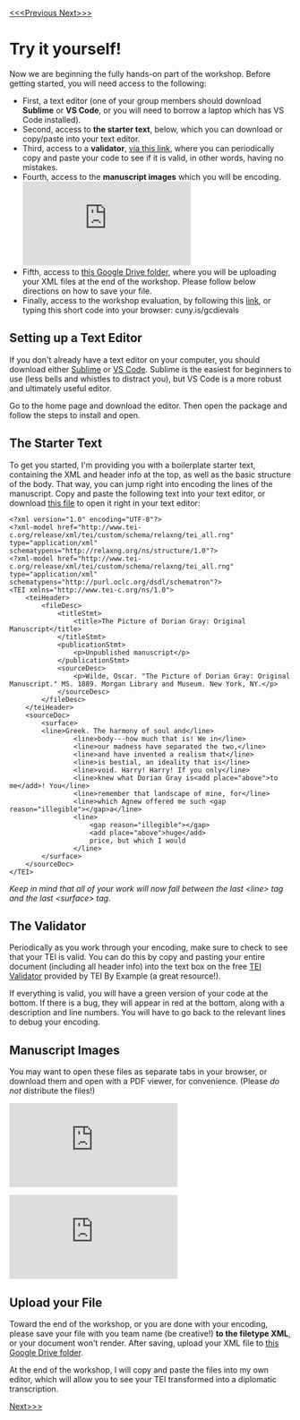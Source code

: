 [<<<Previous  ](elements.md)[Next>>>](next_steps.md)

# Try it yourself!

Now we are beginning the fully hands-on part of the workshop. Before getting started, you will need access to the following: 
- First, a text editor (one of your group members should download **Sublime** or **VS Code**, or you will need to borrow a laptop which has VS Code installed).
- Second, access to **the starter text**, below, which you can download or copy/paste into your text editor. 
- Third, access to a **validator**, [via this link](https://teibyexample.org/xquery/TBEvalidator.xq), where you can periodically copy and paste your code to see if it is valid, in other words, having no mistakes.
- Fourth, access to the **manuscript images** which you will be encoding.
    ![Image of First Manuscript Page](https://github.com/gofilipa/tei_workshop/blob/master/dorian_gray/podg_ms_20.pdf)
- Fifth, access to [this Google Drive folder](https://drive.google.com/drive/folders/1Ifr3Y2SD8ktr-7_07CwgnMN-5NJrQsQJ?usp=sharing), where you will be uploading your XML files at the end of the workshop. Please follow below directions on how to save your file.
- Finally, access to the workshop evaluation, by following this [link](http://cuny.is/gcdievals), or typing this short code into your browser: cuny.is/gcdievals

## Setting up a Text Editor

If you don't already have a text editor on your computer, you should download either [Sublime](https://www.sublimetext.com/) or [VS Code](https://code.visualstudio.com/download). Sublime is the easiest for beginners to use (less bells and whistles to distract you), but VS Code is a more robust and ultimately useful editor. 

Go to the home page and download the editor. Then open the package and follow the steps to install and open. 

## The Starter Text

To get you started, I'm providing you with a boilerplate starter text, containing the XML and header info at the top, as well as the basic structure of the body. That way, you can jump right into encoding the lines of the manuscript. Copy and paste the following text into your text editor, or download [this file](https://github.com/gofilipa/tei_workshop/blob/master/dorian_gray/starter_text.xml) to open it right in your text editor:

    <?xml version="1.0" encoding="UTF-8"?>
    <?xml-model href="http://www.tei-c.org/release/xml/tei/custom/schema/relaxng/tei_all.rng" type="application/xml" schematypens="http://relaxng.org/ns/structure/1.0"?>
    <?xml-model href="http://www.tei-c.org/release/xml/tei/custom/schema/relaxng/tei_all.rng" type="application/xml"
    schematypens="http://purl.oclc.org/dsdl/schematron"?>
    <TEI xmlns="http://www.tei-c.org/ns/1.0">
        <teiHeader>
            <fileDesc>
                <titleStmt>
                    <title>The Picture of Dorian Gray: Original Manuscript</title>
                </titleStmt>
                <publicationStmt>
                    <p>Unpublished manuscript</p>
                </publicationStmt>
                <sourceDesc>
                    <p>Wilde, Oscar. "The Picture of Dorian Gray: Original Manuscript." MS. 1889. Morgan Library and Museum. New York, NY.</p>
                </sourceDesc>
            </fileDesc>
        </teiHeader>
        <sourceDoc>
            <surface>
            <line>Greek. The harmony of soul and</line>
                    <line>body---how much that is! We in</line>
                    <line>our madness have separated the two,</line>
                    <line>and have invented a realism that</line>
                    <line>is bestial, an ideality that is</line>
                    <line>void. Harry! Harry! If you only</line>
                    <line>knew what Dorian Gray is<add place="above">to me</add>! You</line>
                    <line>remember that landscape of mine, for</line>
                    <line>which Agnew offered me such <gap reason="illegible"></gap>a</line>
                    <line>
                        <gap reason="illegible"></gap>
                        <add place="above">huge</add>
                        price, but which I would
                    </line>
            </surface>
        </sourceDoc>
    </TEI>

*Keep in mind that all of your work will now fall between the last &lt;line> tag and the last &lt;surface> tag.*

## The Validator

Periodically as you work through your encoding, make sure to check to see that your TEI is valid. You can do this by copy and pasting your entire document (including all header info) into the text box on the free [TEI Validator](https://teibyexample.org/xquery/TBEvalidator.xq) provided by TEI By Example (a great resource!). 

If everything is valid, you will have a green version of your code at the bottom. If there is a bug, they will appear in red at the bottom, along with a description and line numbers. You will have to go back to the relevant lines to debug your encoding.

## Manuscript Images

You may want to open these files as separate tabs in your browser, or download them and open with a PDF viewer, for convenience. (Please *do not* distribute the files!)

![Image of First Manuscript Page](https://github.com/gofilipa/tei_workshop/blob/master/dorian_gray/podg_ms_20.pdf)

![Image of Second Manuscript Page](https://github.com/gofilipa/tei_workshop/blob/master/dorian_gray/podg_ms_21.pdf)

## Upload your File

Toward the end of the workshop, or you are done with your encoding, please save your file with you team name (be creative!) **to the filetype XML**, or your document won't render. After saving, upload your XML file to [this Google Drive folder](https://drive.google.com/drive/folders/1Ifr3Y2SD8ktr-7_07CwgnMN-5NJrQsQJ?usp=sharing). 

At the end of the workshop, I will copy and paste the files into my own editor, which will allow you to see your TEI transformed into a diplomatic transcription. 

[Next>>>](next_steps.md)
